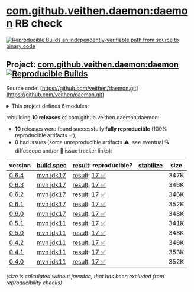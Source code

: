 [com.github.veithen.daemon:daemon](https://central.sonatype.com/artifact/com.github.veithen.daemon/daemon/versions) RB check
=======

[![Reproducible Builds](https://reproducible-builds.org/images/logos/rb.svg) an independently-verifiable path from source to binary code](https://reproducible-builds.org/)

## Project: [com.github.veithen.daemon:daemon](https://central.sonatype.com/artifact/com.github.veithen.daemon/daemon/versions) [![Reproducible Builds](https://img.shields.io/endpoint?url=https://raw.githubusercontent.com/jvm-repo-rebuild/reproducible-central/master/content/com/github/veithen/daemon/badge.json)](https://github.com/jvm-repo-rebuild/reproducible-central/blob/master/content/com/github/veithen/daemon/README.md)

Source code: [https://github.com/veithen/daemon.git](https://github.com/veithen/daemon.git)

<details><summary>This project defines 6 modules:</summary>

* [com.github.veithen.daemon:daemon](https://central.sonatype.com/artifact/com.github.veithen.daemon/daemon/overview)
* [com.github.veithen.daemon:daemon-api](https://central.sonatype.com/artifact/com.github.veithen.daemon/daemon-api/overview)
* [com.github.veithen.daemon:daemon-launcher](https://central.sonatype.com/artifact/com.github.veithen.daemon/daemon-launcher/overview)
* [com.github.veithen.daemon:daemon-launcher-protocol](https://central.sonatype.com/artifact/com.github.veithen.daemon/daemon-launcher-protocol/overview)
* [com.github.veithen.daemon:daemon-maven-plugin](https://central.sonatype.com/artifact/com.github.veithen.daemon/daemon-maven-plugin/overview)
* [com.github.veithen.daemon:jetty-daemon](https://central.sonatype.com/artifact/com.github.veithen.daemon/jetty-daemon/overview)
</details>

rebuilding **10 releases** of com.github.veithen.daemon:daemon:
- **10** releases were found successfully **fully reproducible** (100% reproducible artifacts :white_check_mark:),
- 0 had issues (some unreproducible artifacts :warning:, see eventual :mag: diffoscope and/or :memo: issue tracker links):

| version | [build spec](/BUILDSPEC.md) | [result](https://reproducible-builds.org/docs/jvm/): reproducible? | [stabilize](https://github.com/google/oss-rebuild/blob/main/cmd/stabilize/README.md) | size |
| -- | --------- | ------ | ------ | -- |
| [0.6.4](https://central.sonatype.com/artifact/com.github.veithen.daemon/daemon/0.6.4/pom) | [mvn jdk17](daemon-0.6.4.buildspec) | [result](daemon-0.6.4.buildinfo): [17 :white_check_mark: ](daemon-0.6.4.buildcompare) | | 347K |
| [0.6.3](https://central.sonatype.com/artifact/com.github.veithen.daemon/daemon/0.6.3/pom) | [mvn jdk17](daemon-0.6.3.buildspec) | [result](daemon-0.6.3.buildinfo): [17 :white_check_mark: ](daemon-0.6.3.buildcompare) | | 346K |
| [0.6.2](https://central.sonatype.com/artifact/com.github.veithen.daemon/daemon/0.6.2/pom) | [mvn jdk17](daemon-0.6.2.buildspec) | [result](daemon-0.6.2.buildinfo): [17 :white_check_mark: ](daemon-0.6.2.buildcompare) | | 346K |
| [0.6.1](https://central.sonatype.com/artifact/com.github.veithen.daemon/daemon/0.6.1/pom) | [mvn jdk17](daemon-0.6.1.buildspec) | [result](daemon-0.6.1.buildinfo): [17 :white_check_mark: ](daemon-0.6.1.buildcompare) | | 352K |
| [0.6.0](https://central.sonatype.com/artifact/com.github.veithen.daemon/daemon/0.6.0/pom) | [mvn jdk17](daemon-0.6.0.buildspec) | [result](daemon-0.6.0.buildinfo): [17 :white_check_mark: ](daemon-0.6.0.buildcompare) | | 348K |
| [0.5.1](https://central.sonatype.com/artifact/com.github.veithen.daemon/daemon/0.5.1/pom) | [mvn jdk11](daemon-0.5.1.buildspec) | [result](daemon-0.5.1.buildinfo): [17 :white_check_mark: ](daemon-0.5.1.buildcompare) | | 341K |
| [0.5.0](https://central.sonatype.com/artifact/com.github.veithen.daemon/daemon/0.5.0/pom) | [mvn jdk11](daemon-0.5.0.buildspec) | [result](daemon-0.5.0.buildinfo): [17 :white_check_mark: ](daemon-0.5.0.buildcompare) | | 348K |
| [0.4.2](https://central.sonatype.com/artifact/com.github.veithen.daemon/daemon/0.4.2/pom) | [mvn jdk11](daemon-0.4.2.buildspec) | [result](daemon-0.4.2.buildinfo): [17 :white_check_mark: ](daemon-0.4.2.buildcompare) | | 348K |
| [0.4.1](https://central.sonatype.com/artifact/com.github.veithen.daemon/daemon/0.4.1/pom) | [mvn jdk11](daemon-0.4.1.buildspec) | [result](daemon-0.4.1.buildinfo): [17 :white_check_mark: ](daemon-0.4.1.buildcompare) | | 353K |
| [0.4.0](https://central.sonatype.com/artifact/com.github.veithen.daemon/daemon/0.4.0/pom) | [mvn jdk11](daemon-0.4.0.buildspec) | [result](daemon-0.4.0.buildinfo): [17 :white_check_mark: ](daemon-0.4.0.buildcompare) | | 352K |

<i>(size is calculated without javadoc, that has been excluded from reproducibility checks)</i>
